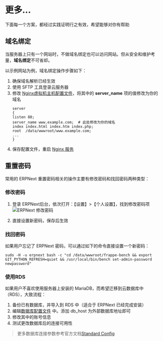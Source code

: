 # 更多...

下面每一个方案，都经过实践证明行之有效，希望能够对你有帮助

## 域名绑定

当服务器上只有一个网站时，不做域名绑定也可以访问网站。但从安全和维护考量，**域名绑定**不可省却。

以示例网站为例，域名绑定操作步骤如下：

1. 确保域名解析已经生效  
2. 使用 SFTP 工具登录云服务器
2. 修改 [Nginx虚拟机主机配置文件](/zh/stack-components.md#nginx)，将其中的 **server_name** 项的值修改为你的域名
   ```text
   server
   {
   listen 80;
   server_name www.example.com;  # 此处修改为你的域名
   index index.html index.htm index.php;
   root  /data/wwwroot/www.example.com;
   ...
   }
   ```
3. 保存配置文件，重启 [Nginx 服务](/zh/admin-services.md#nginx)

## 重置密码

常用的 ERPNext 重置密码相关的操作主要有修改密码和找回密码两种类型：

### 修改密码


1. 登录 ERPNext后台，依次打开：【设置】>【个人设置】，找到修改密码项
  ![ERPNext 修改密码](https://libs.websoft9.com/Websoft9/DocsPicture/zh/erpnext/erpnext-modifypw-websoft9.png)

2. 直接设置新密码，保存后生效

### 找回密码

如果用户忘记了 ERPNext 密码，可以通过如下的命令直接设置一个新密码：

```
sudo -H -u erpnext bash -c "cd /data/wwwroot/frappe-bench && export GIT_PYTHON_REFRESH=quiet && /usr/local/bin/bench set-admin-password newpassword"
```

### 使用RDS

如果用户不喜欢使用服务器上安装的 MariaDB，而希望迁移到云数据库中（RDS），大致流程：

1. 备份已有数据库，并导入到 RDS 中（适合于 ERPNext 已经完成安装）
2. 编辑[数据库配置文件](/zh/stack-components.md#erpnext) 中。添加 db_host 为外部数据库地址即可
3. 修改其中的账号信息
4. 测试更改数据库后的连接可用性

> 更多数据库连接参数参考官方文档[Standard Config](https://frappeframework.com/docs/user/en/basics/site_config#mandatory-settings)